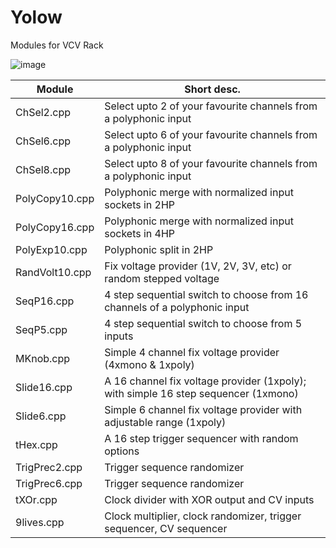 # Yolow
Modules for VCV Rack

![image](https://user-images.githubusercontent.com/34127628/156898284-8f956e4f-52ce-463b-87d8-10a2267cce81.png)

|Module|Short desc.|
| --- | --- |
|ChSel2.cpp|Select upto 2 of your favourite channels from a polyphonic input|
|ChSel6.cpp|Select upto 6 of your favourite channels from a polyphonic input|
|ChSel8.cpp|Select upto 8 of your favourite channels from a polyphonic input|
|PolyCopy10.cpp|Polyphonic merge with normalized input sockets in 2HP|
|PolyCopy16.cpp|Polyphonic merge with normalized input sockets in 4HP|
|PolyExp10.cpp|Polyphonic split in 2HP|
|RandVolt10.cpp|Fix voltage provider (1V, 2V, 3V, etc) or random stepped voltage|
|SeqP16.cpp|4 step sequential switch to choose from 16 channels of a polyphonic input|
|SeqP5.cpp|4 step sequential switch to choose from 5 inputs|
|MKnob.cpp|Simple 4 channel fix voltage provider (4xmono & 1xpoly)|
|Slide16.cpp|A 16 channel fix voltage provider (1xpoly); with simple 16 step sequencer (1xmono)|
|Slide6.cpp|Simple 6 channel fix voltage provider with adjustable range (1xpoly)|
|tHex.cpp|A 16 step trigger sequencer with random options|
|TrigPrec2.cpp|Trigger sequence randomizer|
|TrigPrec6.cpp|Trigger sequence randomizer|
|tXOr.cpp|Clock divider with XOR output and CV inputs|
|9lives.cpp|Clock multiplier, clock randomizer, trigger sequencer, CV sequencer|
